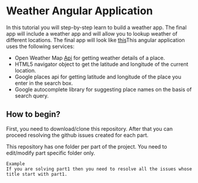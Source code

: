 # Weather Angular Application

In this tutorial you will step-by-step learn to build a weather app. The final app will include a weather app and will allow you to lookup weather of different locations. The final app will look like [this](https://vidur149.github.io/angular/weather/)This angular application uses the following services: 
* Open Weather Map [Api](http://openweathermap.org/current) for getting weather details of a place.
* HTML5 navigator object to get the latitude and longitude of the current location.
* Google places api for getting latitude and longitude of the place you enter in the search box.
* Google autocomplete library for suggesting place names on the basis of search query. 


## How to begin?

First, you need to download/clone this repository. After that you can proceed resolving the github issues created for each part.  

This repository has one folder per part of the project. You need to edit/modify part specific folder only.

```
Example  
If you are solving part1 then you need to resolve all the issues whose title start with part1.
```